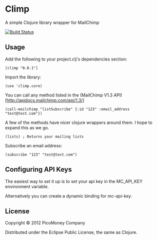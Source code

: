 # Climp

A simple Clojure library wrapper for MailChimp

[![Build Status](https://secure.travis-ci.org/economico/climp.png)](http://travis-ci.org/economico/climp)

## Usage

Add the following to your project.clj's dependencies section:

    [climp "0.0.1"]

Import the library:

    (use 'climp.core)

You can call any method listed in the (MailChimp V1.3 API)[http://apidocs.mailchimp.com/api/1.3/]

    (call-mailchimp "listSubscribe" {:id "123" :email_address "test@test.com"})

A few of the methods have nicer clojure wrappers around them. I hope to expand this as we go.

    (lists) ; Returns your mailing lists

Subscribe an email address:

    (subscribe "123" "test@test.com")

## Configuring API Keys

The easiest way to set it up is to set your api key in the MC_API_KEY environment variable.

Alternatively you can create a dynamic binding for *mc-api-key*.

## License

Copyright © 2012 PicoMoney Company

Distributed under the Eclipse Public License, the same as Clojure.
